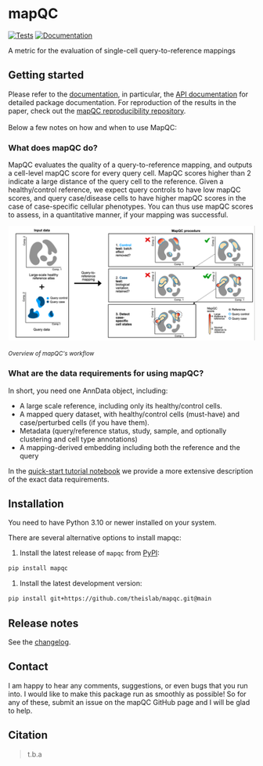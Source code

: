 # mapQC

[![Tests][badge-tests]][tests]
[![Documentation][badge-docs]][documentation]

[badge-tests]: https://img.shields.io/github/actions/workflow/status/theislab/mapqc/test.yaml?branch=main
[badge-docs]: https://img.shields.io/readthedocs/mapqc

A metric for the evaluation of single-cell query-to-reference mappings

## Getting started

Please refer to the [documentation](https://mapqc.readthedocs.io/), in particular, the [API documentation](https://mapqc.readthedocs.io/en/latest/api/index.html) for detailed package documentation. For reproduction of the results in the paper, check out the [mapQC reproducibility repository](https://github.com/theislab/mapqc_reproducibility). <br><br>
Below a few notes on how and when to use MapQC:

### What does mapQC do?

MapQC evaluates the quality of a query-to-reference mapping, and outputs a cell-level mapQC score for every query cell. MapQC scores higher than 2 indicate a large distance of the query cell to the reference. Given a healthy/control reference, we expect query controls to have low mapQC scores, and query case/disease cells to have higher mapQC scores in the case of case-specific cellular phenotypes. You can thus use mapQC scores to assess, in a quantitative manner, if your mapping was successful.

![Overview of mapQC workflow](https://raw.githubusercontent.com/theislab/mapqc/main/docs/_static/images/mapQC_concept_figure.png)
<p style="margin-top: 0;"><small><i>Overview of mapQC's workflow</i></small></p>

### What are the data requirements for using mapQC?

In short, you need one AnnData object, including:
- A large scale reference, including only its healthy/control cells.
- A mapped query dataset, with healthy/control cells (must-have) and case/perturbed cells (if you have them).
- Metadata (query/reference status, study, sample, and optionally clustering and cell type annotations)
- A mapping-derived embedding including both the reference and the query

In the [quick-start tutorial notebook](./docs/notebooks/mapqc_quickstart.ipynb) we provide a more extensive description of the exact data requirements.


## Installation

You need to have Python 3.10 or newer installed on your system.

There are several alternative options to install mapqc:

1) Install the latest release of `mapqc` from [PyPI][]:

```bash
pip install mapqc
```

1. Install the latest development version:

```bash
pip install git+https://github.com/theislab/mapqc.git@main
```

## Release notes

See the [changelog][].

## Contact

I am happy to hear any comments, suggestions, or even bugs that you run into. I would like to make this package run as smoothly as possible! So for any of these, submit an issue on the mapQC GitHub page and I will be glad to help.

## Citation

> t.b.a

[mambaforge]: https://github.com/conda-forge/miniforge#mambaforge
[scverse discourse]: https://discourse.scverse.org/
[issue tracker]: https://github.com/theislab/mapqc/issues
[tests]: https://github.com/theislab/mapqc/actions/workflows/test.yml
[documentation]: https://mapqc.readthedocs.io
[changelog]: https://mapqc.readthedocs.io/en/latest/changelog.html
[api documentation]: https://mapqc.readthedocs.io/en/latest/api.html
[pypi]: https://pypi.org/project/mapqc
